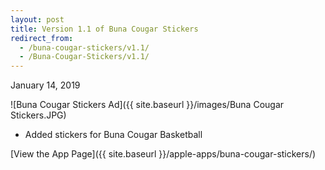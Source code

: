 ```yaml
---
layout: post
title: Version 1.1 of Buna Cougar Stickers
redirect_from:
  - /buna-cougar-stickers/v1.1/
  - /Buna-Cougar-Stickers/v1.1/
---
```


January 14, 2019

![Buna Cougar Stickers Ad]({{ site.baseurl }}/images/Buna Cougar Stickers.JPG)

- Added stickers for Buna Cougar Basketball

[View the App Page]({{ site.baseurl }}/apple-apps/buna-cougar-stickers/)
